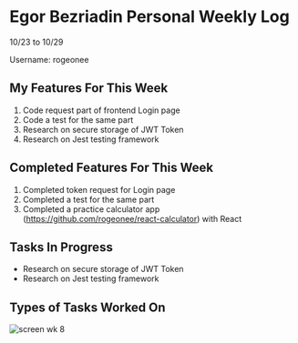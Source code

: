 # Egor Bezriadin Personal Weekly Log

10/23 to 10/29

Username: rogeonee

## My Features For This Week

1. Code request part of frontend Login page
2. Code a test for the same part
3. Research on secure storage of JWT Token
4. Research on Jest testing framework

## Completed Features For This Week

1. Completed token request for Login page
2. Completed a test for the same part
3. Completed a practice calculator app (https://github.com/rogeonee/react-calculator) with React

## Tasks In Progress

- Research on secure storage of JWT Token
- Research on Jest testing framework

## Types of Tasks Worked On

![screen wk 8](https://imgtr.ee/images/2023/10/30/4f40861ec99c68022a14b5d51162722f.png)
